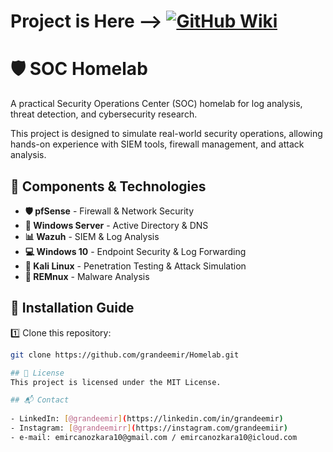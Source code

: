 
# Project is Here --> [![GitHub Wiki](https://img.shields.io/badge/Documentation-Wiki-blue)](https://github.com/grandeemir/Homelab/wiki)


# 🛡️ SOC Homelab  
A practical Security Operations Center (SOC) homelab for log analysis, threat detection, and cybersecurity research.  

This project is designed to simulate real-world security operations, allowing hands-on experience with SIEM tools, firewall management, and attack analysis.  

## 🔧 Components & Technologies  
- **🛡️ pfSense** - Firewall & Network Security  
- **🏢 Windows Server** - Active Directory & DNS  
- **📊 Wazuh** - SIEM & Log Analysis  
- **💻 Windows 10** - Endpoint Security & Log Forwarding  
- **🐧 Kali Linux** - Penetration Testing & Attack Simulation  
- **🦠 REMnux** - Malware Analysis  

## 🚀 Installation Guide  
1️⃣ Clone this repository:  
```bash
git clone https://github.com/grandeemir/Homelab.git

## 📜 License  
This project is licensed under the MIT License.  

## 📬 Contact  
  
- LinkedIn: [@grandeemir](https://linkedin.com/in/grandeemir)
- Instagram: [@grandeemirr](https://instagram.com/grandeemiir)
- e-mail: emircanozkara10@gmail.com / emircanozkara10@icloud.com

